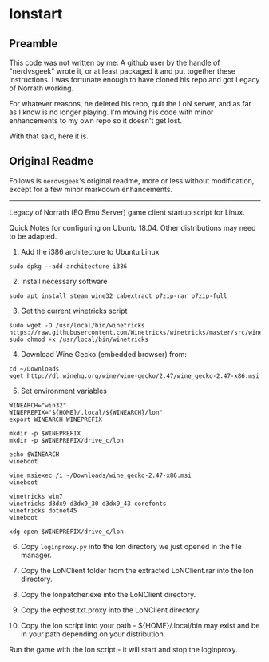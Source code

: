 # lonstart

## Preamble

This code was not written by me. A github user by the handle of "nerdvsgeek"
wrote it, or at least packaged it and put together these instructions.  I was
fortunate enough to have cloned his repo and got Legacy of Norrath working.

For whatever reasons, he deleted his repo, quit the LoN server, and as far as I
know is no longer playing.  I'm moving his code with minor enhancements to my
own repo so it doesn't get lost. 

With that said, here it is.

## Original Readme 

Follows is `nerdvsgeek`'s original readme, more or less without modification,
except for a few minor markdown enhancements.

---

Legacy of Norrath (EQ Emu Server) game client startup script for Linux.

Quick Notes for configuring on Ubuntu 18.04. Other distributions may need to be adapted.

1. Add the i386 architecture to Ubuntu Linux

`sudo dpkg --add-architecture i386`


2. Install necessary software

`sudo apt install steam wine32 cabextract p7zip-rar p7zip-full`


3. Get the current winetricks script

```
sudo wget -O /usr/local/bin/winetricks https://raw.githubusercontent.com/Winetricks/winetricks/master/src/winetricks
sudo chmod +x /usr/local/bin/winetricks
```


4. Download Wine Gecko (embedded browser) from:

```
cd ~/Downloads
wget http://dl.winehq.org/wine/wine-gecko/2.47/wine_gecko-2.47-x86.msi
```


5. Set environment variables

```
WINEARCH="win32"
WINEPREFIX="${HOME}/.local/${WINEARCH}/lon"
export WINEARCH WINEPREFIX

mkdir -p $WINEPREFIX
mkdir -p $WINEPREFIX/drive_c/lon

echo $WINEARCH
wineboot
```

```
wine msiexec /i ~/Downloads/wine_gecko-2.47-x86.msi
wineboot
```

```
winetricks win7
winetricks d3dx9 d3dx9_30 d3dx9_43 corefonts
winetricks dotnet45
wineboot
```

```
xdg-open $WINEPREFIX/drive_c/lon
```


6. Copy `loginproxy.py` into the lon directory we just opened in the file manager.

7. Copy the LoNClient folder from the extracted LoNClient.rar into the lon directory.

8. Copy the lonpatcher.exe into the LoNClient directory.

9. Copy the eqhost.txt.proxy into the LoNClient directory.

10. Copy the lon script into your path - ${HOME}/.local/bin may exist and be in your path depending on your distribution.

Run the game with the lon script - it will start and stop the loginproxy.
